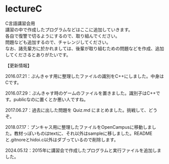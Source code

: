 # lectureC
C言語講習会用  
講習の中で作成したプログラムなどはここに追加していきます。  
各自で復讐で切るようにするので、取り組んでください。  
問題なども追加するので、チャレンジしてください。  
なお、諸先輩方に於かれましては、後輩が取り組むための問題などを作成、追加してくださるとありがたいです。  
<p><p>
【更新情報】<p>
 
2016.07.21：ぷんきゃす用に整理したファイルの識別をC++にしました。中身はCです。<p>
2016.07.29：ぷんきゃす時のゲームのファイルを置きました。識別子はC++です。publicなのに置くとか悪い人ですね。<p>
2017.06.27：過去に出した問題を Quiz.md にまとめました。挑戦して、どうぞ。<p>
2018.07.17：プンキャス用に整理したファイルをOpenCampusに移動しました。教材っぽいものはtextに、それ以外はsampleに移しました。READMEと.gitnoreとhidoi.c以外はダブっているので削除します。<p>
2024.05.12：2015年に講習会で作成したプログラムと実行ファイルを追加しました。<p>
